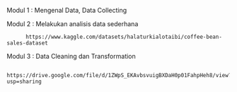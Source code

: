 Modul 1 : Mengenal Data, Data Collecting 

Modul 2 : Melakukan analisis data sederhana

          https://www.kaggle.com/datasets/halaturkialotaibi/coffee-bean-sales-dataset
Modul 3 : Data Cleaning dan Transformation

          https://drive.google.com/file/d/1ZWpS_EKAvbsvuigBXDaH0p01FahpHeh8/view?usp=sharing
